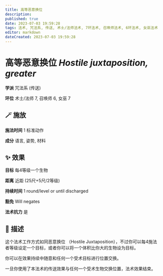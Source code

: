 ```yaml
---
title: 高等恶意换位
description: 
published: true
date: 2023-07-03 19:59:28
tags: 法术, 咒法系, 传送, 术士/法师法术, 7环法术, 召唤师法术, 6环法术, 女巫法术
editor: markdown
dateCreated: 2023-07-03 19:59:28
---
```


# **高等恶意换位** *Hostile juxtaposition, greater*

**学派** 咒法系 (传送) 

**环位** 术士/法师 7, 召唤师 6, 女巫 7

## 🪄 施放

**施法时间** 1 标准动作

**成分** 语言, 姿势, 材料

## ✨ 效果 

**目标** 每4等级一个生物 

**距离** 近距 (25尺+5尺/2等级)  

**持续时间** 1 round/level or until discharged 

**豁免** Will negates

**法术抗力** 是

## 📖 描述

这个法术工作方式如同恶意换位 （Hostile Juxtaposition），不过你可以每4施法者等级设定一个目标，或者你可以将一个体积比你大的生物设为目标。

你可以在效果持续中随意和任何一个受术目标进行位置交换。

一旦你使用了本法术的传送效果与任何一个受术生物交换位置，法术效果结束。
    